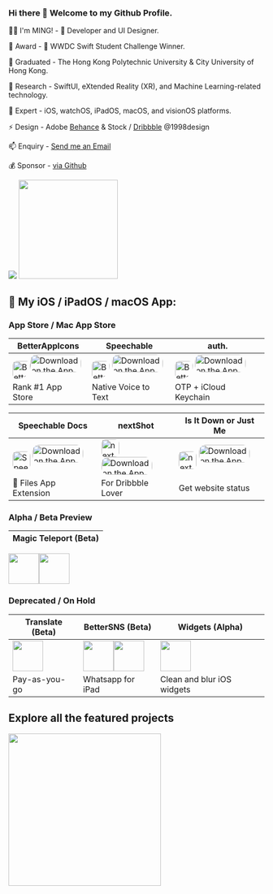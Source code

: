 ### Hi there 👋 Welcome to my Github Profile.

👨‍💻 I'm MING! -  Developer and UI Designer.

🥇 Award -  WWDC Swift Student Challenge Winner.

🔭 Graduated - The Hong Kong Polytechnic University & City University of Hong Kong.

🌱 Research - SwiftUI, eXtended Reality (XR), and Machine Learning-related technology.

🔬 Expert - iOS, watchOS, iPadOS, macOS, and visionOS platforms.

⚡ Design - Adobe <a href="https://behance.net/1998design">Behance</a> & Stock / <a href="https://dribbble.com/1998design">Dribbble</a> @1998design

📫 Enquiry - <a href="mailto:hi+github@1998.media">Send me an Email</a>

💰 Sponsor - [via Github](https://github.com/sponsors/1998code)

<picture>
  <source media="(prefers-color-scheme: dark)" srcset="https://gitstats.1998.media/api?username=1998code&show_icons=true&theme=tokyonight">
  <img src="https://gitstats.1998.media/api?username=1998code&show_icons=true">
</picture>
<picture>
  <source media="(prefers-color-scheme: dark)" height="195px" srcset="https://gitstats.1998.media/api/top-langs/?username=1998code&theme=tokyonight">
  <img height="195px" src="https://gitstats.1998.media/api/top-langs/?username=1998code">
</picture>

## 📱 My iOS / iPadOS / macOS App:

### App Store / Mac App Store
BetterAppIcons | Speechable | auth.
-------------- | ---------- | -----
<a href="https://apps.apple.com/us/app/betterappicons/id1532627187?itscg=30200&amp;itsct=apps_box" style="width: 35px; height: 35px; border-top-left-radius: 22%; border-top-right-radius: 22%; border-bottom-right-radius: 25px; border-bottom-left-radius: 22%; overflow: hidden; display: inline-block; vertical-align: middle;"><img height="35px" src="https://is4-ssl.mzstatic.com/image/thumb/Purple124/v4/e7/da/1c/e7da1cf0-a7d7-7e8f-202e-0135c53e6270/AppIcon-0-1x_U007emarketing-0-10-0-85-220.png/540x540sr.jpg" alt="BetterAppIcons" style="width: 35px; height: 35px; border-top-left-radius: 22%; border-top-right-radius: 22%; border-bottom-right-radius: 22%; border-bottom-left-radius: 22%; overflow: hidden; display: inline-block; vertical-align: middle;"></a><a href="https://apps.apple.com/app/betterappicons/id1532627187?itsct=apps_box&amp;itscg=30200" style="display: inline-block; overflow: hidden; border-top-left-radius: 13px; border-top-right-radius: 13px; border-bottom-right-radius: 13px; border-bottom-left-radius: 13px; width: 100px; height: 35px;"> <img src="https://tools.applemediaservices.com/api/badges/download-on-the-app-store/white/en-US?size=250x83&amp;releaseDate=1601596800&h=cf93971b907cb46ebd5dc8f2d957a6ef" alt="Download on the App Store" style="border-top-left-radius: 13px; border-top-right-radius: 13px; border-bottom-right-radius: 13px; border-bottom-left-radius: 13px; width: 100px; height: 35px;"></a> | <a href="https://apps.apple.com/us/app/speechable-text-to-voice/id1545285093" style="width: 35px; height: 35px; border-top-left-radius: 22%; border-top-right-radius: 22%; border-bottom-right-radius: 25px; border-bottom-left-radius: 22%; overflow: hidden; display: inline-block; vertical-align: middle;"><img height="35px" src="https://is2-ssl.mzstatic.com/image/thumb/Purple114/v4/85/cc/a3/85cca3e9-b61e-f225-21ca-2a5cbb06a71b/AppIcon-85-220-4-2x.png/492x0w.png" alt="BetterAppIcons" style="width: 35px; height: 35px; border-top-left-radius: 22%; border-top-right-radius: 22%; border-bottom-right-radius: 22%; border-bottom-left-radius: 22%; overflow: hidden; display: inline-block; vertical-align: middle;"></a> <a href="https://apps.apple.com/app/speechable-text-to-voice/id1545285093" style="display: inline-block; overflow: hidden; border-top-left-radius: 13px; border-top-right-radius: 13px; border-bottom-right-radius: 13px; border-bottom-left-radius: 13px; width: 100px; height: 35px;"><img src="https://tools.applemediaservices.com/api/badges/download-on-the-app-store/white/en-US?size=250x83&amp;releaseDate=1601596800&h=cf93971b907cb46ebd5dc8f2d957a6ef" alt="Download on the App Store" style="border-top-left-radius: 13px; border-top-right-radius: 13px; border-bottom-right-radius: 13px; border-bottom-left-radius: 13px; width: 100px; height: 35px;"></a> | <a href="https://apps.apple.com/app/auth-2fa-otp-management/id1553284993" style="width: 35px; height: 35px; border-top-left-radius: 22%; border-top-right-radius: 22%; border-bottom-right-radius: 25px; border-bottom-left-radius: 22%; overflow: hidden; display: inline-block; vertical-align: middle;"><img height="35px" src="https://is4-ssl.mzstatic.com/image/thumb/Purple124/v4/a2/59/a3/a259a33c-a2f6-0a46-ac2c-4de226ce5c86/AppIcon-0-85-220-4-2x.png/492x0w.png" alt="BetterAppIcons" style="width: 35px; height: 35px; border-top-left-radius: 22%; border-top-right-radius: 22%; border-bottom-right-radius: 22%; border-bottom-left-radius: 22%; overflow: hidden; display: inline-block; vertical-align: middle;"></a> <a href="https://apps.apple.com/app/auth-2fa-otp-management/id1553284993" style="display: inline-block; overflow: hidden; border-top-left-radius: 13px; border-top-right-radius: 13px; border-bottom-right-radius: 13px; border-bottom-left-radius: 13px; width: 100px; height: 35px;"><img src="https://tools.applemediaservices.com/api/badges/download-on-the-app-store/white/en-US?size=250x83&amp;releaseDate=1601596800&h=cf93971b907cb46ebd5dc8f2d957a6ef" alt="Download on the App Store" style="border-top-left-radius: 13px; border-top-right-radius: 13px; border-bottom-right-radius: 13px; border-bottom-left-radius: 13px; width: 100px; height: 35px;"></a>
Rank #1 App Store | Native Voice to Text | OTP + iCloud Keychain

Speechable Docs | nextShot | Is It Down or Just Me
--------------- | -------- | ---------------------
<a href="https://apps.apple.com/us/app/speechable-docs/id1568264609?itscg=30200&amp;itsct=apps_box_appicon" style="width: 35px; height: 35px; border-top-left-radius: 22%; border-top-right-radius: 22%; border-bottom-right-radius: 22%; border-bottom-left-radius: 22%; overflow: hidden; display: inline-block; vertical-align: middle;"><img height="35px" src="https://is1-ssl.mzstatic.com/image/thumb/Purple125/v4/8b/9e/f7/8b9ef7d2-07c7-45c5-b5d5-8cb0d5c9073a/AppIcon-1x_U007emarketing-0-10-0-85-220.png/540x540bb.jpg" alt="Speechable Docs" style="width: 35px; height: 35px; border-top-left-radius: 22%; border-top-right-radius: 22%; border-bottom-right-radius: 22%; border-bottom-left-radius: 22%; overflow: hidden; display: inline-block; vertical-align: middle;"></a> <a href="https://apps.apple.com/us/app/speechable-docs/id1568264609?itsct=apps_box_badge&amp;itscg=30200" style="display: inline-block; overflow: hidden; border-top-left-radius: 13px; border-top-right-radius: 13px; border-bottom-right-radius: 13px; border-bottom-left-radius: 13px; width: 100px; height: 35px;"><img src="https://tools.applemediaservices.com/api/badges/download-on-the-app-store/white/en-us?size=250x83&amp;releaseDate=1623024000&h=902b12638c995ed5a99d7079dbf08ae0" alt="Download on the App Store" style="border-top-left-radius: 13px; border-top-right-radius: 13px; border-bottom-right-radius: 13px; border-bottom-left-radius: 13px; width: 100px; height: 35px;"></a> | <a href="https://apps.apple.com/us/app/speechable-docs/id1568264609?itscg=30200&amp;itsct=apps_box_appicon" style="width: 35px; height: 35px; border-top-left-radius: 22%; border-top-right-radius: 22%; border-bottom-right-radius: 22%; border-bottom-left-radius: 22%; overflow: hidden; display: inline-block; vertical-align: middle;"><img height="35px" src="https://is2-ssl.mzstatic.com/image/thumb/Purple116/v4/04/90/52/04905200-ff6d-932b-8f21-90e20afd1c8c/AppIcon-1x_U007emarketing-0-10-0-sRGB-85-220.png/1200x1200bb.jpg" alt="nextShot" style="width: 35px; height: 35px; border-top-left-radius: 22%; border-top-right-radius: 22%; border-bottom-right-radius: 22%; border-bottom-left-radius: 22%; overflow: hidden; display: inline-block; vertical-align: middle;"></a> <a href="https://apps.apple.com/us/app/nextshot-for-dribbble/id1604025421?itsct=apps_box_link&itscg=30200" style="display: inline-block; overflow: hidden; border-top-left-radius: 13px; border-top-right-radius: 13px; border-bottom-right-radius: 13px; border-bottom-left-radius: 13px; width: 100px; height: 35px;"><img src="https://tools.applemediaservices.com/api/badges/download-on-the-app-store/white/en-us?size=250x83&amp;releaseDate=1623024000&h=902b12638c995ed5a99d7079dbf08ae0" alt="Download on the App Store" style="border-top-left-radius: 13px; border-top-right-radius: 13px; border-bottom-right-radius: 13px; border-bottom-left-radius: 13px; width: 100px; height: 35px;"></a> | <a href="https://apps.apple.com/app/is-it-down-or-just-me/id1627987712?itscg=30200&amp;itsct=apps_box_appicon" style="width: 35px; height: 35px; border-top-left-radius: 22%; border-top-right-radius: 22%; border-bottom-right-radius: 22%; border-bottom-left-radius: 22%; overflow: hidden; display: inline-block; vertical-align: middle;"><img height="35px" src="https://is4-ssl.mzstatic.com/image/thumb/Purple112/v4/27/2c/16/272c1662-0f3e-ed2b-ae03-3b6d1fa725ba/AppIcon-1x_U007emarketing-0-10-0-85-220.png/1200x1200bb.jpg" alt="nextShot" style="width: 35px; height: 35px; border-top-left-radius: 22%; border-top-right-radius: 22%; border-bottom-right-radius: 22%; border-bottom-left-radius: 22%; overflow: hidden; display: inline-block; vertical-align: middle;"></a> <a href="https://apps.apple.com/app/is-it-down-or-just-me/id1627987712?itsct=apps_box_badge&amp;itscg=30200" style="display: inline-block; overflow: hidden; border-top-left-radius: 13px; border-top-right-radius: 13px; border-bottom-right-radius: 13px; border-bottom-left-radius: 13px; width: 100px; height: 35px;"><img src="https://tools.applemediaservices.com/api/badges/download-on-the-app-store/white/en-us?size=250x83&amp;releaseDate=1623024000&h=902b12638c995ed5a99d7079dbf08ae0" alt="Download on the App Store" style="border-top-left-radius: 13px; border-top-right-radius: 13px; border-bottom-right-radius: 13px; border-bottom-left-radius: 13px; width: 100px; height: 35px;"></a>
 Files App Extension | For Dribbble Lover | Get website status

### Alpha / Beta Preview
Magic Teleport (Beta) | 
---------------- |
<img style="width: 60px; height: 60px;" src="https://is5-ssl.mzstatic.com/image/thumb/Purple116/v4/21/9e/84/219e8456-f3e9-3139-a4ba-ae46aa9023d2/AppIcon-1x_U007ephone-85-220.png/135x135bb.png" /><a href="https://testflight.apple.com/join/4szIQkpx"><img height="60px" src="https://user-images.githubusercontent.com/54872601/126759641-f1fe4c1d-c69c-4470-83f2-4ee6b2231f99.png"/></a>


### Deprecated / On Hold
Translate (Beta) | BetterSNS (Beta) | Widgets (Alpha)
---------------- | ---------------- | ---------------
<a href="https://testflight.apple.com/join/4szIQkpx"><img height="60px" src="https://user-images.githubusercontent.com/54872601/126759641-f1fe4c1d-c69c-4470-83f2-4ee6b2231f99.png"/></a> | <img style="width: 60px; height: 60px;" src="https://is2-ssl.mzstatic.com/image/thumb/Purple122/v4/ed/b5/7d/edb57d54-6351-e74c-371e-72608a8b39dd/AppIcon-0-85-220-4-2x.png/135x135bb.png" /><a href="http://testflight.apple.com/join/3ADak3dH"><img height="60px" src="https://user-images.githubusercontent.com/54872601/126759641-f1fe4c1d-c69c-4470-83f2-4ee6b2231f99.png"/></a> | <a href="https://testflight.apple.com/join/RfeqK43S"><img height="60px" src="https://user-images.githubusercontent.com/54872601/126759641-f1fe4c1d-c69c-4470-83f2-4ee6b2231f99.png"/></a>
Pay-as-you-go | Whatsapp for iPad | Clean and blur iOS widgets

## Explore all the featured projects
<img width="300px" src="https://user-images.githubusercontent.com/54872601/118439524-bd6bf880-b718-11eb-9e13-03d6498e074a.png" />
